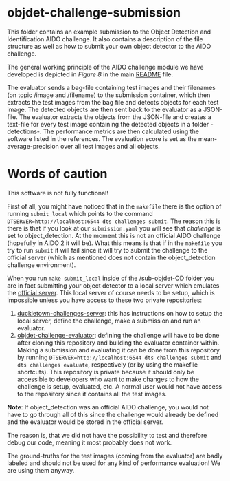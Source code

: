 # objdet-challenge-submission
This folder contains an example submission to the Object Detection and Identification AIDO challenge. It also contains a description of the file structure as well as how to submit your own object detector to the AIDO challenge. 

The general working principle of the AIDO challenge module we have developed is depicted in *Figure 8* in the main [README](https://github.com/duckietown/duckietown-objdet/blob/master/README.md) file. 



The evaluator sends a bag-file containing test images and their filenames (on topic /image and /filename) to the submission container, which then extracts the test images from the bag file and detects objects for each test image. The detected objects are then sent back to the evaluator as a JSON-file. The evaluator extracts the objects from the JSON-file and creates a text-file for every test image containing the detected objects in a folder -detections-. The performance metrics are then calculated using the software listed in the references.
The evaluation score is set as the mean-average-precision over all test images and all objects.

# Words of caution
This software is not fully functional!

First of all, you might have noticed that in the `makefile` there is the option of running `submit_local` which points to the command `DTSERVER=http://localhost:6544 dts challenges submit`. The reason this is there is that if you look at our `submission.yaml` you will see that *challenge* is set to object_detection. At the moment this is not an official AIDO challenge (hopefully in AIDO 2 it will be). What this means is that if in the `makefile` you try to run `submit` it will fail since it will try to submit the challenge to the official server (which as mentioned does not contain the object_detection challenge environment).

When you run `make submit_local` inside of the /sub-objdet-OD folder you are in fact submitting your object detector to a local server which emulates the [official server](https://challenges.duckietown.org/v3/). This local server of course needs to be setup, which is impossible unless you have access to these two private repositories:

1. [duckietown-challenges-server](https://github.com/duckietown/duckietown-challenges-server): this has instructions on how to setup the local server, define the challenge, make a submission and run an evaluator.
2. [objdet-challenge-evaluator](https://github.com/duckietown/objdet-challenge-evaluator): defining the challenge will have to be done after cloning this repository and building the evaluator container within. Making a submission and evaluating it can be done from this repository by running `DTSERVER=http://localhost:6544 dts challenges submit` and `dts challenges evaluate`, respectively (or by using the makefile shortcuts). This repository is private because it should only be accessible to developers who want to make changes to how the challenge is setup, evaluated, etc. A normal user would not have access to the repository since it contains all the test images.

**Note**: If object_detection was an official AIDO challenge, you would not have to go through all of this since the challenge would already be defined and the evaluator would be stored in the official server. 






The reason is, that we did not have the possibility to test and therefore debug our code, meaning it most probably does not work.

The ground-truths for the test images (coming from the evaluator) are badly labeled and should not be used for any kind of performance evaluation! We are using them anyway.

